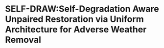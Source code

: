 # SELF-DRAW:Self-Degradation Aware Unpaired Restoration via Uniform Architecture for Adverse Weather Removal
